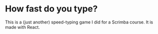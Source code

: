 # How fast do you type?

This is a (just another) speed-typing game I did for a Scrimba course. It is made with React.
